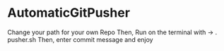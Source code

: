 # AutomaticGitPusher

Change your path for your own Repo
Then, Run on the terminal with ->  . pusher.sh
Then, enter commit message and enjoy
